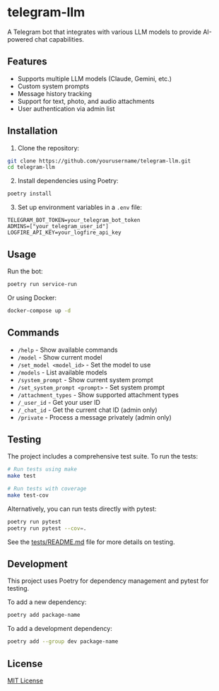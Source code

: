 # telegram-llm

A Telegram bot that integrates with various LLM models to provide AI-powered chat capabilities.

## Features

- Supports multiple LLM models (Claude, Gemini, etc.)
- Custom system prompts
- Message history tracking
- Support for text, photo, and audio attachments
- User authentication via admin list

## Installation

1. Clone the repository:
```bash
git clone https://github.com/yourusername/telegram-llm.git
cd telegram-llm
```

2. Install dependencies using Poetry:
```bash
poetry install
```

3. Set up environment variables in a `.env` file:
```
TELEGRAM_BOT_TOKEN=your_telegram_bot_token
ADMINS=["your_telegram_user_id"]
LOGFIRE_API_KEY=your_logfire_api_key
```

## Usage

Run the bot:
```bash
poetry run service-run
```

Or using Docker:
```bash
docker-compose up -d
```

## Commands

- `/help` - Show available commands
- `/model` - Show current model
- `/set_model <model_id>` - Set the model to use
- `/models` - List available models
- `/system_prompt` - Show current system prompt
- `/set_system_prompt <prompt>` - Set system prompt
- `/attachment_types` - Show supported attachment types
- `/_user_id` - Get your user ID
- `/_chat_id` - Get the current chat ID (admin only)
- `/private` - Process a message privately (admin only)

## Testing

The project includes a comprehensive test suite. To run the tests:

```bash
# Run tests using make
make test

# Run tests with coverage
make test-cov
```

Alternatively, you can run tests directly with pytest:

```bash
poetry run pytest
poetry run pytest --cov=.
```

See the [tests/README.md](tests/README.md) file for more details on testing.

## Development

This project uses Poetry for dependency management and pytest for testing.

To add a new dependency:
```bash
poetry add package-name
```

To add a development dependency:
```bash
poetry add --group dev package-name
```

## License

[MIT License](LICENSE)